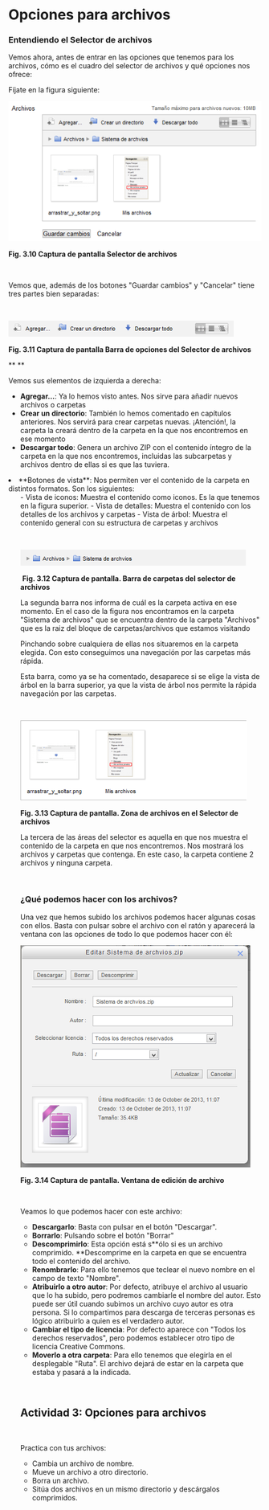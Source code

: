 
# Opciones para archivos

### Entendiendo el Selector de archivos

Vemos ahora, antes de entrar en las opciones que tenemos para los archivos, cómo es el cuadro del selector de archivos y qué opciones nos ofrece:

Fíjate en la figura siguiente:


![](img/selector_archivos1.png)

**Fig. 3.10 Captura de pantalla Selector de archivos**

 

Vemos que, además de los botones "Guardar cambios" y "Cancelar" tiene tres partes bien separadas:

 


![](img/barra1_selector.png)

**Fig. 3.11 Captura de pantalla Barra de opciones del Selector de archivos**

** **

Vemos sus elementos de izquierda a derecha:

- **Agregar...**: Ya lo hemos visto antes. Nos sirve para añadir nuevos archivos o carpetas
- **Crear un directorio**: También lo hemos comentado en capítulos anteriores. Nos servirá para crear carpetas nuevas. ¡Atención!, la carpeta la creará dentro de la carpeta en la que nos encontremos en ese momento
- **Descargar todo**: Genera un archivo ZIP con el contenido íntegro de la carpeta en la que nos encontremos, incluidas las subcarpetas y archivos dentro de ellas si es que las tuviera.
<li>**Botones de vista**: Nos permiten ver el contenido de la carpeta en distintos formatos. Son los siguientes:
<ul>
- Vista de iconos: Muestra el contenido como iconos. Es la que tenemos en la figura superior.
- Vista de detalles: Muestra el contenido con los detalles de los archivos y carpetas
- Vista de árbol: Muestra el contenido general con su estructura de carpetas y archivos

 


![](img/barra2_selector.png)

 **Fig. 3.12 Captura de pantalla. Barra de carpetas del selector de archivos**

La segunda barra nos informa de cuál es la carpeta activa en ese momento. En el caso de la figura nos encontramos en la carpeta "Sistema de archivos" que se encuentra dentro de la carpeta "Archivos" que es la raiz del bloque de carpetas/archivos que estamos visitando

Pinchando sobre cualquiera de ellas nos situaremos en la carpeta elegida. Con esto conseguimos una navegación por las carpetas más rápida.

Esta barra, como ya se ha comentado, desaparece si se elige la vista de árbol en la barra superior, ya que la vista de árbol nos permite la rápida navegación por las carpetas.

 


![](img/barra3_selector.png)

**Fig. 3.13 Captura de pantalla. Zona de archivos en el Selector de archivos**

La tercera de las áreas del selector es aquella en que nos muestra el contenido de la carpeta en que nos encontremos. Nos mostrará los archivos y carpetas que contenga. En este caso, la carpeta contiene 2 archivos y ninguna carpeta.

 

### ¿Qué podemos hacer con los archivos?

Una vez que hemos subido los archivos podemos hacer algunas cosas con ellos. Basta con pulsar sobre el archivo con el ratón y aparecerá la ventana con las opciones de todo lo que podemos hacer con él:


![](img/opciones_archivo.png)

**Fig. 3.14 Captura de pantalla. Ventana de edición de archivo**

 

Veamos lo que podemos hacer con este archivo:

- **Descargarlo**: Basta con pulsar en el botón "Descargar".
- **Borrarlo**: Pulsando sobre el botón "Borrar"
- **Descomprimirlo**: Esta opción está s**ólo si es un archivo comprimido. **Descomprime en la carpeta en que se encuentra todo el contenido del archivo.
- **Renombrarlo**: Para ello tenemos que teclear el nuevo nombre en el campo de texto "Nombre".
- **Atribuirlo a otro autor**: Por defecto, atribuye el archivo al usuario que lo ha subido, pero podremos cambiarle el nombre del autor. Esto puede ser útil cuando subimos un archivo cuyo autor es otra persona. Si lo compartimos para descarga de terceras personas es lógico atribuirlo a quien es el verdadero autor.
- **Cambiar el tipo de licencia**: Por defecto aparece con "Todos los derechos reservados", pero podemos establecer otro tipo de licencia Creative Commons.
- **Moverlo a otra carpeta**: Para ello tenemos que elegirla en el desplegable "Ruta". El archivo dejará de estar en la carpeta que estaba y pasará a la indicada.

 

## Actividad 3: Opciones para archivos

 

Practica con tus archivos:

- Cambia un archivo de nombre.
- Mueve un archivo a otro directorio.
- Borra un archivo.
- Sitúa dos archivos en un mismo directorio y descárgalos comprimidos.
